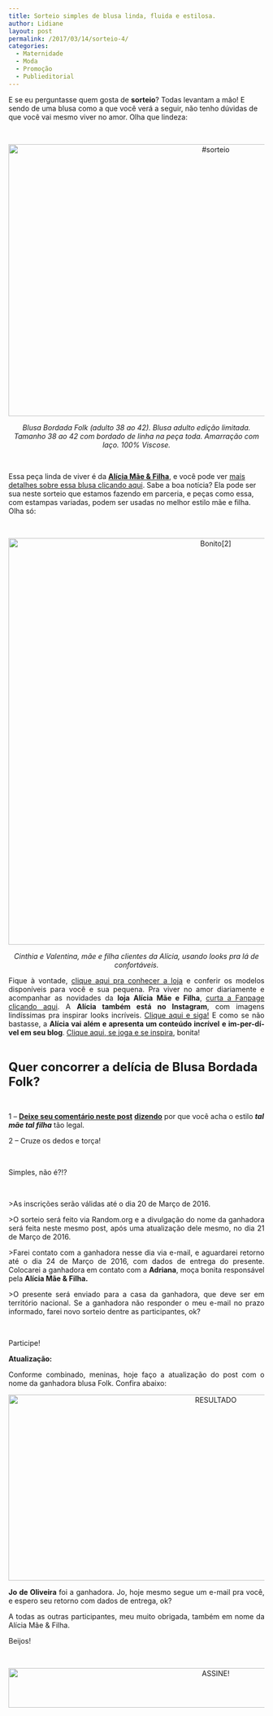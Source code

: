 ```yaml
---
title: Sorteio simples de blusa linda, fluida e estilosa.
author: Lidiane
layout: post
permalink: /2017/03/14/sorteio-4/
categories:
  - Maternidade
  - Moda
  - Promoção
  - Publieditorial
---
```

E se eu perguntasse quem gosta de **sorteio**? Todas levantam a mão! E sendo de uma blusa como a que você verá a seguir, não tenho dúvidas de que você vai mesmo viver no amor. Olha que lindeza:

&nbsp;

<p align="center">
  <img class="alignnone size-full wp-image-13603" src="https://www.trololodemulher.com.br/2017/03/sorteio.jpg" alt="#sorteio" width="800" height="535" />
</p>

<p align="center">
  <em>Blusa Bordada Folk (adulto 38 ao 42). Blusa adulto edição limitada. Tamanho 38 ao 42 com bordado de linha na peça toda. Amarração com laço. 100% Viscose.</em>
</p>

&nbsp;

Essa peça linda de viver é da **<a href="https://www.elo7.com.br/aliciamaeefilha/loja" target="_blank" rel="noopener noreferrer">Alícia Mãe & Filha</a>**, e você pode ver <a href="https://www.elo7.com.br/blusa-bordada-folk-adulto-38-ao-42/dp/85E046" target="_blank" rel="noopener noreferrer">mais detalhes sobre essa blusa clicando aqui</a>. Sabe a boa notícia? Ela pode ser sua neste sorteio que estamos fazendo em parceria, e peças como essa, com estampas variadas, podem ser usadas no melhor estilo mãe e filha. Olha só:

&nbsp;

<p align="center">
  <img class="alignnone size-full wp-image-13606" src="https://www.trololodemulher.com.br/2017/03/Bonito2.jpg" alt="Bonito[2]" width="800" height="800" />
</p>

<p align="center">
  <em>Cinthia e Valentina, mãe e filha clientes da Alícia, usando looks pra lá de confortáveis.</em>
</p>

<p style="text-align: justify;" align="center">
  Fique à vontade, <a href="https://www.elo7.com.br/aliciamaeefilha/loja" target="_blank" rel="noopener noreferrer">clique aqui pra conhecer a loja</a> e conferir os modelos disponíveis para você e sua pequena. Pra viver no amor diariamente e acompanhar as novidades da <strong>loja Alícia Mãe e Filha</strong>, <a href="https://www.facebook.com/AliciaMaeeFilha/" target="_blank" rel="noopener noreferrer">curta a Fanpage clicando aqui</a>. A <strong>Alícia também está no Instagram</strong>, com imagens lindíssimas pra inspirar looks incríveis. <a href="https://www.instagram.com/aliciamaeefilha/" target="_blank" rel="noopener noreferrer">Clique aqui e siga!</a> E como se não bastasse, a <strong>Alícia vai além e apresenta um conteúdo incrível</strong> <strong>e im-per-dí-vel em seu blog</strong>. <a href="http://www.alicia.net.br/" target="_blank" rel="noopener noreferrer">Clique aqui, se joga e se inspira</a>, bonita!
</p>

&nbsp;

**<span style="font-size: x-large;">Quer concorrer a delícia de Blusa Bordada Folk?</span>**

&nbsp;

1 &#8211; **<u>Deixe seu comentário neste post</u>** **<u>dizendo</u>** por que você acha o estilo **_tal mãe tal filha_** tão legal.

2 &#8211; Cruze os dedos e torça!

&nbsp;

Simples, não é?!?

&nbsp;

<p style="text-align: justify;">
  >As inscrições serão válidas até o dia 20 de Março de 2016.
</p>

<p style="text-align: justify;">
  >O sorteio será feito via Random.org e a divulgação do nome da ganhadora será feita neste mesmo post, após uma atualização dele mesmo, no dia 21 de Março de 2016.
</p>

<p style="text-align: justify;">
  >Farei contato com a ganhadora nesse dia via e-mail, e aguardarei retorno até o dia 24 de Março de 2016, com dados de entrega do presente. Colocarei a ganhadora em contato com a <strong>Adriana</strong>, moça bonita responsável pela <strong>Alícia Mãe & Filha.</strong>
</p>

<p style="text-align: justify;">
  >O presente será enviado para a casa da ganhadora, que deve ser em território nacional. Se a ganhadora não responder o meu e-mail no prazo informado, farei novo sorteio dentre as participantes, ok?
</p>

&nbsp;

Participe!

<p align="justify">
  <strong>Atualização:</strong>
</p>

<p align="justify">
  Conforme combinado, meninas, hoje faço a atualização do post com o nome da ganhadora blusa Folk. Confira abaixo:
</p>

<p align="center">
  <img class="alignnone size-full wp-image-13643" src="https://www.trololodemulher.com.br/2017/03/RESULTADO.jpg" alt="RESULTADO" width="800" height="366" />
</p>

<p align="justify">
  <strong>Jo de Oliveira</strong> foi a ganhadora. Jo, hoje mesmo segue um e-mail pra você, e espero seu retorno com dados de entrega, ok?
</p>

<p align="justify">
  A todas as outras participantes, meu muito obrigada, também em nome da Alícia Mãe & Filha.
</p>

<p align="justify">
  Beijos!
</p>

&nbsp;

<p align="center">
  <a href="http://feedburner.google.com/fb/a/mailverify?uri=blogbichafemea&loc=pt_BR" target="_blank" rel="noopener noreferrer"><img class="alignnone size-full wp-image-10439" src="https://www.trololodemulher.com.br/2014/09/ASSINE.png" alt="ASSINE!" width="800" height="78" /></a>
</p>

&nbsp;

&nbsp;